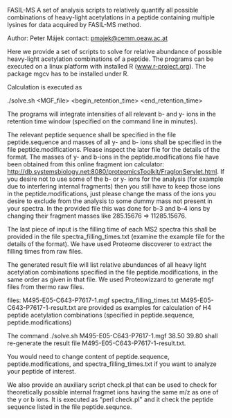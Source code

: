 
FASIL-MS
A set of analysis scripts to relatively quantify all possible combinations of heavy-light acetylations in a peptide containing multiple lysines for data acquired by FASIL-MS method.

Author: Peter Májek
contact: pmajek@cemm.oeaw.ac.at

Here we provide a set of scripts to solve for relative abundance of possible heavy-light acetylation combinations of a peptide. The programs can be executed on a linux platform with installed R (www.r-project.org). The package mgcv has to be installed under R. 

Calculation is executed as

./solve.sh <MGF_file> <begin_retention_time> <end_retention_time>

The programs will integrate intensities of all relevant b- and y- ions in the retention time window (specified on the command line in minutes).

The relevant peptide sequence shall be specified in the file peptide.sequence and masses of all y- and b- ions shall be specified in the file peptide.modifications. Please inspect the later file for the details of the format. The masses of y- and b-ions in the peptide.modifications file have been obtained from this online fragment ion calculator: http://db.systemsbiology.net:8080/proteomicsToolkit/FragIonServlet.html. If you desire not to use some of the b- or y- ions for the analysis (for example due to interfering internal fragments) then you still have to keep those ions in the peptide.modifications, just please change the mass of the ions you desire to exclude from the analysis to some dummy mass not present in your spectra. In the provided file this was done for b-3 and b-4 ions by changing their fragment masses like 285.15676 => 11285.15676. 

The last piece of input is the filling time of each MS2 spectra this shall be provided in the file spectra_filling_times.txt (examine the example file for the details of the format). We have used Proteome discoverer to extract the filling times from raw files.

The generated result file will list relative abundances of all heavy light acetylation combinations specified in the file peptide.modifications, in the same order as given in that file. We used Proteowizzard to generate mgf files from thermo raw files.

files: M495-E05-C643-P7617-1.mgf spectra_filling_times.txt M495-E05-C643-P7617-1-result.txt are provided as examples for calculation of H4 peptide acetylation combinations (specified in peptide.sequence, peptide.modifications)

The command ./solve.sh M495-E05-C643-P7617-1.mgf 38.50 39.80 shall re-generate the result file M495-E05-C643-P7617-1-result.txt.

You would need to change content of peptide.sequence, peptide.modifications, and spectra_filling_times.txt if you want to analyze your peptide of interest.

We also provide an auxiliary script check.pl that can be used to check for theoretically possible internal fragmet ions having the same m/z as one of the y or b ions. It is executed as "perl check.pl" and it check the peptide sequence listed in the file peptide.sequnce.

